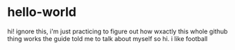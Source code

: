 # hello-world

hi! ignore this, i'm just practicing to figure out how wxactly this whole github thing works
the guide told me to talk about myself
so hi. i like football
